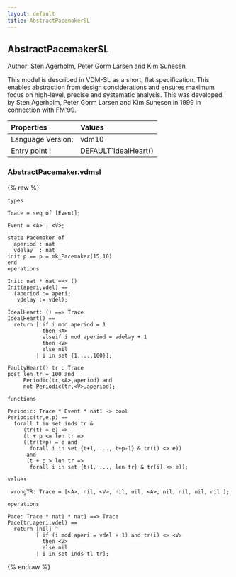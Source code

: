 ```yaml
---
layout: default
title: AbstractPacemakerSL
---
```


## AbstractPacemakerSL
Author: Sten Agerholm, Peter Gorm Larsen and Kim Sunesen


This model is described in VDM-SL as a short, flat specification. 
This enables abstraction from design considerations and ensures 
maximum focus on high-level, precise and systematic analysis. This
was developed by Sten Agerholm, Peter Gorm Larsen and Kim Sunesen 
in 1999 in connection with FM'99.


| Properties | Values          |
| :------------ | :---------- |
|Language Version:| vdm10|
|Entry point     :| DEFAULT`IdealHeart()|


### AbstractPacemaker.vdmsl

{% raw %}
~~~
types

Trace = seq of [Event];

Event = <A> | <V>;

state Pacemaker of
  aperiod : nat 
  vdelay  : nat
init p == p = mk_Pacemaker(15,10)
end
operations

Init: nat * nat ==> ()
Init(aperi,vdel) ==
  (aperiod := aperi;
   vdelay := vdel);
    
IdealHeart: () ==> Trace
IdealHeart() ==
  return [ if i mod aperiod = 1
           then <A>
           elseif i mod aperiod = vdelay + 1
           then <V>
           else nil
         | i in set {1,...,100}];
     
FaultyHeart() tr : Trace
post len tr = 100 and
     Periodic(tr,<A>,aperiod) and 
     not Periodic(tr,<V>,aperiod); 
         
functions

Periodic: Trace * Event * nat1 -> bool
Periodic(tr,e,p) ==
  forall t in set inds tr &
     (tr(t) = e) =>
     (t + p <= len tr =>
     ((tr(t+p) = e and
       forall i in set {t+1, ..., t+p-1} & tr(i) <> e))
      and
      (t + p > len tr =>
       forall i in set {t+1, ..., len tr} & tr(i) <> e));
       
values

 wrongTR: Trace = [<A>, nil, <V>, nil, nil, <A>, nil, nil, nil, nil ];
  
operations

Pace: Trace * nat1 * nat1 ==> Trace
Pace(tr,aperi,vdel) ==
  return [nil] ^
         [ if (i mod aperi = vdel + 1) and tr(i) <> <V> 
           then <V>
           else nil
         | i in set inds tl tr];
~~~
{% endraw %}

